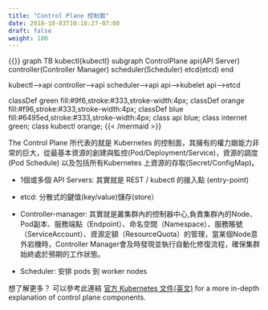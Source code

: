 ```yaml
---
title: "Control Plane 控制面"
date: 2018-10-03T10:18:27-07:00
draft: false
weight: 100
---
```


{{<mermaid>}}
graph TB
kubectl{kubectl}
  subgraph ControlPlane
    api(API Server)
    controller(Controller Manager)
    scheduler(Scheduler)
    etcd(etcd)
  end

  kubectl-->api
  controller-->api
  scheduler-->api
  api-->kubelet
  api-->etcd

  classDef green fill:#9f6,stroke:#333,stroke-width:4px;
  classDef orange fill:#f96,stroke:#333,stroke-width:4px;
  classDef blue fill:#6495ed,stroke:#333,stroke-width:4px;
  class api blue;
  class internet green;
  class kubectl orange;
{{< /mermaid >}}

The Control Plane 所代表的就是 Kubernetes 的控制面，其擁有的權力跟能力非常的巨大，從最基本資源的創建與監控(Pod/Deployment/Service)，資源的調度(Pod Schedule) 以及包括所有Kubernetes 上資源的存取(Secret/ConfigMap)。


* 1個或多個 API Servers: 其實就是 REST / kubectl 的接入點 (entry-point)

* etcd: 分散式的鍵值(key/value)儲存(store）

* Controller-manager: 其實就是叢集群內的控制器中心,負責集群內的Node、Pod副本、服務端點（Endpoint）、命名空間（Namespace）、服務賬號（ServiceAccount）、資源定額（ResourceQuota）的管理，當某個Node意外宕機時，Controller Manager會及時發現並執行自動化修復流程，確保集群始終處於預期的工作狀態。

* Scheduler: 安排 pods 到 worker nodes

想了解更多？  可以參考此連結 [官方 Kubernetes 文件(英文)](https://kubernetes.io/docs/concepts/overview/components/#master-components) for a more in-depth explanation of control plane components.
